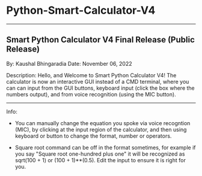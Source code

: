 # Python-Smart-Calculator-V4
--------------------------------------------------------------------------------
Smart Python Calculator V4 Final Release (Public Release)
--------------------------------------------------------------------------------
By: Kaushal Bhingaradia
Date: November 06, 2022

Description: Hello, and Welcome to Smart Python Calculator V4! The calculator is
now an interactive GUI instead of a CMD terminal, where you can can input from 
the GUI  buttons, keyboard input (click the box where the numbers output), and 
from voice recognition (using the MIC button). 
________________________________________________________________________________

Info:
- You can manually change the equation you spoke via voice recogntion (MIC), by clicking at the input region of the calculator, and then using keyboard or button to change the format, number or operators.

- Square root command can be off in the format sometimes, for example if you say "Square root one-hundred  plus one" it will be recognized as sqrt(100 + 1) 
  or (100 + 1)**(0.5). Edit the input to ensure it is right for you.
